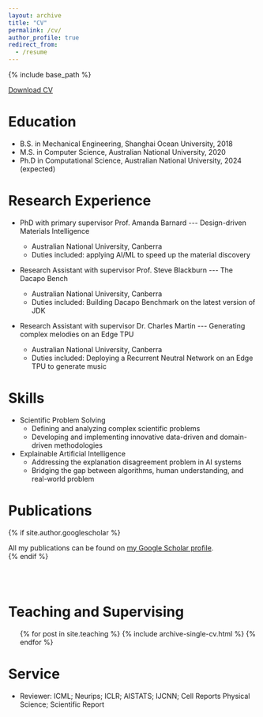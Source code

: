 ```yaml
---
layout: archive
title: "CV"
permalink: /cv/
author_profile: true
redirect_from:
  - /resume
---
```


{% include base_path %}

[Download CV](CV_sichao.pdf)

Education
======
* B.S. in Mechanical Engineering, Shanghai Ocean University, 2018
* M.S. in Computer Science, Australian National University, 2020
* Ph.D in Computational Science, Australian National University, 2024 (expected)

Research Experience
======
* PhD with primary supervisor Prof. Amanda Barnard --- Design-driven Materials Intelligence
  * Australian National University, Canberra
  * Duties included: applying AI/ML to speed up the material discovery
 
* Research Assistant with supervisor Prof. Steve Blackburn --- The Dacapo Bench
  * Australian National University, Canberra
  * Duties included: Building Dacapo Benchmark on the latest version of JDK

* Research Assistant with supervisor Dr. Charles Martin --- Generating complex melodies on an
Edge TPU
  * Australian National University, Canberra
  * Duties included: Deploying a Recurrent Neutral Network on an Edge TPU to generate music
  
Skills
======
* Scientific Problem Solving
  * Defining and analyzing complex scientific problems
  * Developing and implementing innovative data-driven and domain-driven methodologies
* Explainable Artificial Intelligence
  * Addressing the explanation disagreement problem in AI systems
  * Bridging the gap between algorithms, human understanding, and real-world problem

Publications
======
{% if site.author.googlescholar %}
  <div class="wordwrap">All my publications can be found on <a href="{{site.author.googlescholar}}">my Google Scholar profile</a>.</div>
{% endif %}

<br/><br/>
  
Teaching and Supervising
======
  <ul>{% for post in site.teaching %}
    {% include archive-single-cv.html %}
  {% endfor %}</ul>
  
Service
======
* Reviewer: ICML; Neurips; ICLR; AISTATS; IJCNN; Cell Reports Physical Science; Scientific Report
